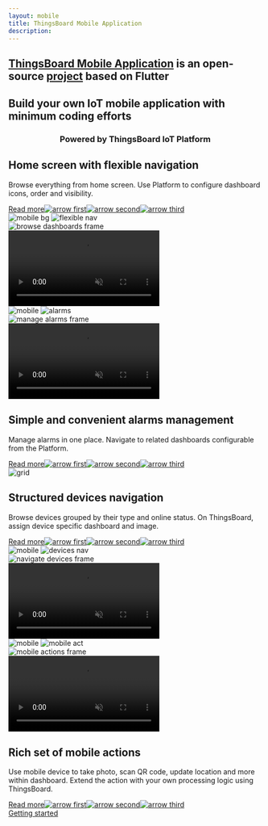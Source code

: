```yaml
---
layout: mobile
title: ThingsBoard Mobile Application
description:
---
```


<section id="intro">
    <main>
        <h1><a href="/docs/mobile/">ThingsBoard Mobile Application</a> is an open-source <a href="https://github.com/thingsboard/flutter_thingsboard_app">project</a> based on Flutter</h1>
        <h2 class="second">Build your own IoT mobile application with minimum coding efforts</h2>
        <h3 class="second" style="text-align: center">Powered by ThingsBoard IoT Platform</h3>
    </main>
</section>

<section class="features">
    <main>
        <div class="features-top">
            <div class="background">
                <div class="main1"></div><div class="small1"></div><div class="small2"></div><div class="small3"></div><div class="small4"></div>
            </div>
            <div class="block">
                <div class="feature-des"><h2>Home screen with flexible navigation</h2>
                    <p>Browse everything from home screen. Use Platform to configure dashboard icons, order and visibility.</p>
                    <a class="read-more-button" href="/docs/mobile/customize-dashboards/">Read more<img class="arrow first" src="https://img.thingsboard.io/pe/read-more-arrow.svg" alt="arrow first"><img class="arrow second" src="https://img.thingsboard.io/pe/read-more-arrow.svg" alt="arrow second"><img class="arrow third" src="https://img.thingsboard.io/pe/read-more-arrow.svg" alt="arrow third"></a>
                </div>
                <div class="preview">
                    <div class="mobile-frame ios">
                        <img class="phone-bg points" src="https://img.thingsboard.io/mobile/mobile-bg.svg" alt="mobile bg">
                        <img class="phone-bg web flexible" src="https://img.thingsboard.io/mobile/flexible-nav.svg" alt="flexible nav">
                        <div class="phone-shadow"></div>
                        <div class="frame-image">
                            <img src="https://img.thingsboard.io/mobile/browse-dashboards-frame.png" alt="browse dashboards frame">
                        </div>
                        <div class="frame-video">
                            <video autoplay loop preload="auto" muted playsinline>
                                 <source src="https://video.thingsboard.io/mobile/browse-dashboards.mp4" type="video/mp4">
                                 <source src="https://video.thingsboard.io/mobile/browse-dashboards.webm" type="video/webm">
                            </video>
                        </div>
                    </div>
                </div>
            </div>
            <div class="block vis">
                <div class="preview">
                    <div class="mobile-frame ios">
                        <img class="phone-bg points right" src="https://img.thingsboard.io/mobile/mobile-bg.svg" alt="mobile">
                        <img class="phone-bg web right alarms-m" src="https://img.thingsboard.io/mobile/alarms-m.svg" alt="alarms">
                        <div class="phone-shadow right"></div>
                        <div class="frame-image">
                            <img src="https://img.thingsboard.io/mobile/manage-alarms-frame.png" alt="manage alarms frame">
                        </div>
                        <div class="frame-video">
                            <video autoplay loop preload="auto" muted playsinline>
                                 <source src="https://video.thingsboard.io/mobile/manage-alarms.mp4" type="video/mp4">
                                 <source src="https://video.thingsboard.io/mobile/manage-alarms.webm" type="video/webm">
                            </video>
                        </div>
                    </div>
                </div>
                <div class="feature-des"><h2>Simple and convenient alarms management</h2>
                    <p>Manage alarms in one place. Navigate to related dashboards configurable from the Platform.</p>
                    <a class="read-more-button" href="/docs/mobile/alarm-dashboard/">Read more<img class="arrow first" src="https://img.thingsboard.io/pe/read-more-arrow.svg" alt="arrow first"><img class="arrow second" src="https://img.thingsboard.io/pe/read-more-arrow.svg" alt="arrow second"><img class="arrow third" src="https://img.thingsboard.io/pe/read-more-arrow.svg" alt="arrow third"></a>
                </div>
            </div>
        </div>
    </main>
</section>

<section class="features">
    <main>
        <div class="features-top">
            <div class="background">
                <div class="main2"></div><img src="https://img.thingsboard.io/grid.svg" alt="grid"><div class="small5"></div><div class="small6"></div>
            </div>
            <div class="block dark">
                <div class="feature-des"><h2>Structured devices navigation</h2>
                    <p>Browse devices grouped by their type and online status. On ThingsBoard, assign device specific dashboard and image.</p>
                    <a class="read-more-button" href="/docs/mobile/customize-devices/">Read more<img class="arrow first" src="https://img.thingsboard.io/pe/read-more-arrow.svg" alt="arrow first"><img class="arrow second" src="https://img.thingsboard.io/pe/read-more-arrow.svg" alt="arrow second"><img class="arrow third" src="https://img.thingsboard.io/pe/read-more-arrow.svg" alt="arrow third"></a>
                </div>
                <div class="preview">
                    <div class="mobile-frame ios">
                        <img class="phone-bg points" src="https://img.thingsboard.io/mobile/mobile-bg.svg" alt="mobile">
                        <img class="phone-bg web devices-nav" src="https://img.thingsboard.io/mobile/devices-nav.svg" alt="devices nav">
                        <div class="phone-shadow"></div>
                        <div class="frame-image">
                            <img src="https://img.thingsboard.io/mobile/navigate-devices-frame.png" alt="navigate devices frame">
                        </div>
                        <div class="frame-video">
                            <video autoplay loop preload="auto" muted playsinline>
                                 <source src="https://video.thingsboard.io/mobile/navigate-devices.mp4" type="video/mp4">
                                 <source src="https://video.thingsboard.io/mobile/navigate-devices.webm" type="video/webm">
                            </video>
                        </div>
                    </div>
                </div>
            </div>
            <div class="block micro">
                <div class="preview act">
                    <div class="mobile-frame ios">
                        <img class="phone-bg points" src="https://img.thingsboard.io/mobile/mobile-bg.svg" alt="mobile">
                        <img class="phone-bg web mobile-act" src="https://img.thingsboard.io/mobile/mobile-act.svg" alt="mobile act">
                        <div class="phone-shadow"></div>
                        <div class="frame-image">
                            <img src="https://img.thingsboard.io/mobile/mobile-actions-frame.png" alt="mobile actions frame">
                        </div>
                        <div class="frame-video">
                            <video autoplay loop preload="auto" muted playsinline>
                                 <source src="https://video.thingsboard.io/mobile/mobile-actions.mp4" type="video/mp4">
                                 <source src="https://video.thingsboard.io/mobile/mobile-actions.webm" type="video/webm">
                            </video>
                        </div>
                    </div>
                </div>
                <div class="feature-des"><h2>Rich set of mobile actions</h2>
                    <p>Use mobile device to take photo, scan QR code, update location and more within dashboard. Extend the action with your own processing logic using ThingsBoard.</p>
                    <a class="read-more-button" href="/docs/mobile/mobile-actions/">Read more<img class="arrow first" src="https://img.thingsboard.io/pe/read-more-arrow.svg" alt="arrow first"><img class="arrow second" src="https://img.thingsboard.io/pe/read-more-arrow.svg" alt="arrow second"><img class="arrow third" src="https://img.thingsboard.io/pe/read-more-arrow.svg" alt="arrow third"></a>
                </div>
            </div>
            <div class="background bottom">
                <div class="bottom"></div><div class="small7"></div>
            </div>
        </div>
    </main>
</section>

<section id="bottom">
    <main>
        <a id="Products_MobApp_GetStart" href="/docs/mobile/getting-started/" class="getting-started gtm_button">Getting started</a>
    </main>
</section>
